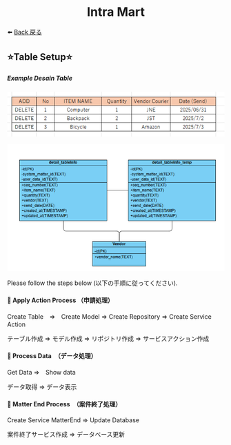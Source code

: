 <h1 align="center">Intra Mart</h1>

⬅️
[Back 戻る](../README.md)


<h2 align="left">⭐Table Setup⭐</h2>

##### Example Desain Table 

<p align="center">
  <img src="images/table/desainTable.png" alt="images" width="800"/>
</p>

<p align="center">
  <img src="images/table/desain.png" alt="images" width="800"/>
</p>

Please follow the steps below (以下の手順に従ってください).

<h4 align="left">📖 Apply Action Process （申請処理）</h4>
Create Table　⇒　Create Model ⇒ Create Repository ⇒ Create Service Action 

テーブル作成 ⇒ モデル作成 ⇒ リポジトリ作成 ⇒ サービスアクション作成

<h4 align="left">📖 Process Data　（データ処理）</h4>
Get Data ⇒　Show data

データ取得 ⇒ データ表示

<h4 align="left">📖 Matter End Process　（案件終了処理）</h4>

Create Service MatterEnd ⇒ Update Database

案件終了サービス作成 ⇒ データベース更新
